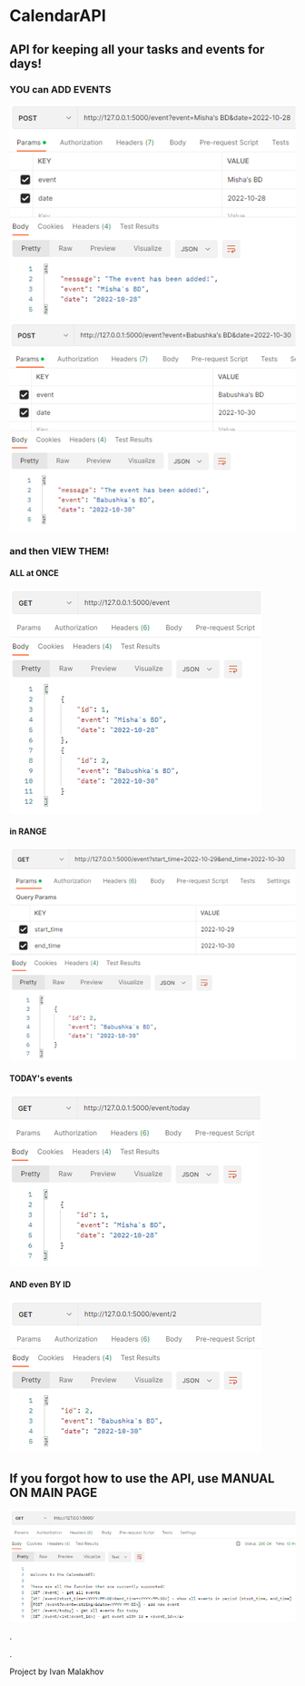 # CalendarAPI

## API for keeping all your tasks and events for days!

### YOU can ADD EVENTS
![](images/post1.png) ![](images/post2.png)
### and then VIEW THEM!

#### ALL at ONCE
![](images/get1.png)
#### in RANGE
![](images/get4.png)
#### TODAY's events
![](images/get2.png)
#### AND even BY ID
![](images/get3.png)
## If you forgot how to use the API,  use MANUAL ON MAIN PAGE
![](images/get5.png)

.

.

Project by Ivan Malakhov
